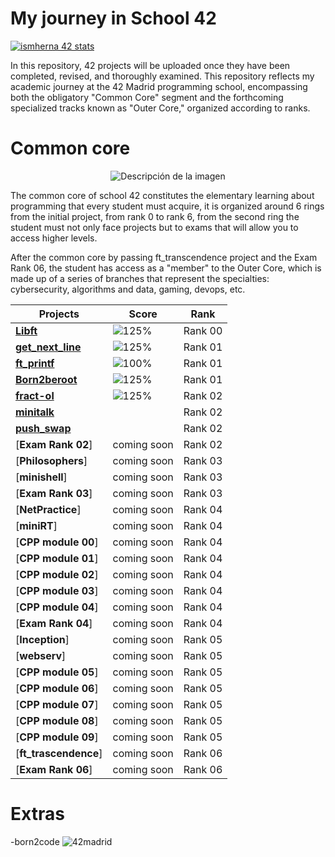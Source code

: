 # My journey in School 42
[![ismherna 42 stats](https://badge.mediaplus.ma/Darkblue/ismherna?1337Badge=off&UM6P=off)](https://github.com/oakoudad/badge42)


In this repository, 42 projects will be uploaded once they have been completed, revised, and thoroughly examined. This repository reflects my academic journey at the 42 Madrid programming school, encompassing both the obligatory "Common Core" segment and the forthcoming specialized tracks known as "Outer Core," organized according to ranks.

# Common core
<p align="center">
  <img src="https://github.com/ismaelucky342/Born2code/assets/153450550/ddbe9c21-b3bf-4733-8af8-2cfe845e8cf3)https://github.com/ismaelucky342/Born2code/assets/153450550/ddbe9c21-b3bf-4733-8af8-2cfe845e8cf3" alt="Descripción de la imagen">
</p>

The common core of school 42 constitutes the elementary learning about programming that every student must acquire, it is organized around 6 rings from the initial project, from rank 0 to rank 6, from the second ring the student must not only face projects but to exams that will allow you to access higher levels.

After the common core by passing ft_transcendence project and the Exam Rank 06, the student has access as a "member" to the Outer Core, which is made up of a series of branches that represent the specialties: cybersecurity, algorithms and data, gaming, devops, etc.

| Projects | Score | Rank |
|--------|--------|---------------|
| [**Libft**](https://github.com/ismaelucky342/Libft) | ![125%](https://progress-bar.dev/125) | Rank 00 |
| [**get_next_line**](https://github.com/ismaelucky342/get_next_line) | ![125%](https://progress-bar.dev/125) | Rank 01 |
| [**ft_printf**](https://github.com/ismaelucky342/ft_printf) | ![100%](https://progress-bar.dev/100) | Rank 01 |
| [**Born2beroot**](https://github.com/ismaelucky342/ft_printf) | ![125%](https://progress-bar.dev/125) | Rank 01 |
| [**fract-ol**](https://github.com/ismaelucky342/fract-ol) |  ![125%](https://progress-bar.dev/125) | Rank 02 |
| [**minitalk**](https://github.com/ismaelucky342/minitalk/tree/main) |  | Rank 02 |
| [**push_swap**](https://github.com/ismaelucky342/push_swap) |  | Rank 02 |
| [**Exam Rank 02**] | coming soon | Rank 02 |
| [**Philosophers**] | coming soon | Rank 03 |
| [**minishell**] | coming soon | Rank 03 |
| [**Exam Rank 03**] | coming soon | Rank 03 |
| [**NetPractice**] | coming soon | Rank 04 |
| [**miniRT**] | coming soon | Rank 04 |
| [**CPP module 00**] | coming soon | Rank 04 |
| [**CPP module 01**] | coming soon | Rank 04 |
| [**CPP module 02**] | coming soon | Rank 04 |
| [**CPP module 03**] | coming soon | Rank 04 |
| [**CPP module 04**] | coming soon | Rank 04 | 
| [**Exam Rank 04**] | coming soon | Rank 04 |
| [**Inception**] | coming soon | Rank 05 |
| [**webserv**] | coming soon | Rank 05 |
| [**CPP module 05**] | coming soon | Rank 05 |
| [**CPP module 06**] | coming soon | Rank 05 |
| [**CPP module 07**] | coming soon | Rank 05 |
| [**CPP module 08**] | coming soon | Rank 05 |
| [**CPP module 09**] | coming soon | Rank 05 |  
| [**ft_trascendence**] | coming soon | Rank 06 |
| [**Exam Rank 06**] | coming soon | Rank 06 |


# Extras 

-born2code
![42madrid](https://github.com/ismaelucky342/Born2code/assets/153450550/3a377f34-9156-4eff-b04b-71c4b128523e)

